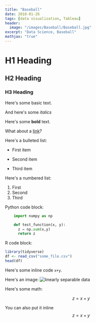 ```yaml
---
title: "Baseball"
date: 2018-01-26
tags: [data visualization, Tableau]
header:
  image: "/images/Baseball/Baseball.jpg"
excerpt: "Data Science, Baseball"
mathjax: "true"
---
```


# H1 Heading

## H2 Heading

### H3 Heading

Here's some basic text.

And here's some *italics*

Here's some **bold** text.

What about a [link](https://github.com/FK85)?

Here's a bulleted list:
* First item
+ Second item
- Third item

Here's a numbered list:
1. First
2. Second
3. Third

Python code block:
```python
    import numpy as np

    def test_function(x, y):
      z = np.sum(x,y)
      return z
```

R code block:
```r
library(tidyverse)
df <- read_csv("some_file.csv")
head(df)
```

Here's some inline code `x+y`.

Here's an image:
<img src="{{ site.url }}{{ site.baseurl }}/images/Trial/Baseball.jpg" alt="linearly separable data">

Here's some math:

$$z=x+y$$

You can also put it inline $$z=x+y$$
